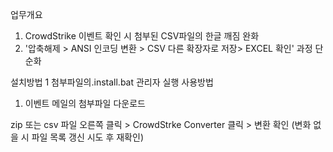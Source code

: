 업무개요
1. CrowdStrike 이벤트 확인 시 첨부된 CSV파일의 한글 깨짐 완화
2. '압축해제 > ANSI 인코딩 변환 > CSV 다른 확장자로 저장> EXCEL 확인' 과정 단순화


설치방법
1 첨부파일의.install.bat 관리자 실행
사용방법
1. 이벤트 메일의 첨부파일 다운로드


zip 또는 csv 파일 오른쪽 클릭 > CrowdStrke Converter 클릭 > 변환 확인
(변화 없을 시 파일 목록 갱신 시도 후 재확인)



